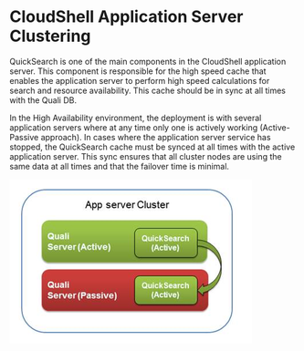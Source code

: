 # CloudShell Application Server Clustering

QuickSearch is one of the main components in the CloudShell application server. This component is responsible for the high speed cache that enables the application server to perform high speed calculations for search and resource availability. This cache should be in sync at all times with the Quali DB.

In the High Availability environment, the deployment is with several application servers where at any time only one is actively working (Active-Passive approach). In cases where the application server service has stopped, the QuickSearch cache must be synced at all times with the active application server. This sync ensures that all cluster nodes are using the same data at all times and that the failover time is minimal.

![](/Images/HA-Deploy/CloudShell-application-server.jpg)